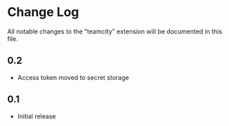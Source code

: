 # Change Log

All notable changes to the "teamcity" extension will be documented in this file.

## 0.2

- Access token moved to secret storage

## 0.1

- Initial release